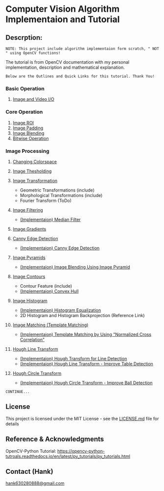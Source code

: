 # Computer Vision Algorithm Implementaion and Tutorial

## Descrption:
```
NOTE: This project include algorithm implementaion form scratch, " NOT " using OpenCV functions!
```
The tutorial is from OpenCV documentation with my personal implementation, description and mathematical explanation.
```
Below are the Outlines and Quick Links for this tutorial. Thank You!
```

### Basic Operation
1. [Image and Video I/O](https://github.com/Hank-Tsou/Computer-Vision-OpenCV-Python/tree/master/tutorials/Basic_Operation)

### Core Operation
1. [Image ROI](https://github.com/Hank-Tsou/Computer-Vision-OpenCV-Python/tree/master/tutorials/Core_Operation)
2. [Image Padding](https://github.com/Hank-Tsou/Computer-Vision-OpenCV-Python/tree/master/tutorials/Core_Operation)
3. [Image Blending](https://github.com/Hank-Tsou/Computer-Vision-OpenCV-Python/tree/master/tutorials/Core_Operation)
4. [Bitwise Operation](https://github.com/Hank-Tsou/Computer-Vision-OpenCV-Python/tree/master/tutorials/Core_Operation)

### Image Processing
1. [Changing Colorspace](https://github.com/Hank-Tsou/Computer-Vision-OpenCV-Python/tree/master/tutorials/Image_Processing/1_Changing_colorspace)
2. [Image Thesholding](https://github.com/Hank-Tsou/Computer-Vision-OpenCV-Python/tree/master/tutorials/Image_Processing/2_Image_Thresholding)
3. [Image Transformation](https://github.com/Hank-Tsou/Computer-Vision-OpenCV-Python/tree/master/tutorials/Image_Processing/3_Image_Transformation)
    - Geometric Transformations (include)
    - Morphological Transformations (include)
    - Fourier Transform (ToDo)
    
4. [Image Filtering](https://github.com/Hank-Tsou/Computer-Vision-OpenCV-Python/tree/master/tutorials/Image_Processing/4_Image_Filtering)
    - [(Implementaion) Median Filter](https://github.com/Hank-Tsou/Implement-median_filter)
    
5. [Image Gradients](https://github.com/Hank-Tsou/Computer-Vision-OpenCV-Python/tree/master/tutorials/Image_Processing/5_Image_Gradient)
6. [Canny Edge Detection](https://github.com/Hank-Tsou/Computer-Vision-OpenCV-Python/tree/master/tutorials/Image_Processing/6_Canny_Edge_Detection)
    - [(Implementaion) Canny Edge Detection](https://github.com/Hank-Tsou/Implement-Edge-Detection)
    
7. [Image Pyramids](https://github.com/Hank-Tsou/Computer-Vision-OpenCV-Python/tree/master/tutorials/Image_Processing/7_Image_Pyramids)
    - [(Implementaion) Image Blending Using Image Pyramid](https://github.com/Hank-Tsou/Image-Pyramids)
    
8. [Image Contours](https://github.com/Hank-Tsou/Computer-Vision-OpenCV-Python/tree/master/tutorials/Image_Processing/8_Image_Contours)
    - Contour Feature (include)
    - [(Implementaion) Convex Hull](https://github.com/Hank-Tsou/Convex-Hull)
 
9. [Image Histogram](https://github.com/Hank-Tsou/Computer-Vision-OpenCV-Python/tree/master/tutorials/Image_Processing/9_Image_Histogram)
    - [(Implementaion) Histogram Equalization](https://github.com/Hank-Tsou/Histogram)
    - 2D Histogram and Histogram Backprojection (Reference Link)

10. [Image Matching (Template Matching)](https://github.com/Hank-Tsou/Computer-Vision-OpenCV-Python/tree/master/tutorials/Image_Processing/10_Image_Matching)
    - [(Implementaion) Template Matching by Using "Normalized Cross Correlation"](https://github.com/Hank-Tsou/Template-Matching)
   
11. [Hough Line Transform](https://github.com/Hank-Tsou/Computer-Vision-OpenCV-Python/tree/master/tutorials/Image_Processing/11_Hough_Line_Transform)
    - [(Implementaion) Hough Transform for Line Detection](https://github.com/Hank-Tsou/Hough-Transform-Line-Detection)
    - [(Implementaion) Hough Line Transform - Improve Table Detection](https://github.com/Hank-Tsou/Computer-Vision-OpenCV-Python/tree/master/tutorials/Image_Processing/11_Hough_Line_Transform/Improve_table_detection)
   
12. [Hough Circle Transform](https://github.com/Hank-Tsou/Computer-Vision-OpenCV-Python/tree/master/tutorials/Image_Processing/12_Hough_Circle_Transform)
    - [(Implementaion) Hough Circle Transform - Improve Ball Detection](https://github.com/Hank-Tsou/Computer-Vision-OpenCV-Python/tree/master/tutorials/Image_Processing/12_Hough_Circle_Transform/Improve_ball_detection)
   
```
CONTINUE...
```

## License

This project is licensed under the MIT License - see the [LICENSE.md](LICENSE.md) file for details

## Reference & Acknowledgments

OpenCV-Python Tutorial: https://opencv-python-tutroals.readthedocs.io/en/latest/py_tutorials/py_tutorials.html

## Contact (Hank)
hank630280888@gmail.com
